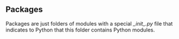 ## Packages

Packages are just folders of modules with a special *\__init\__.py* file that indicates to Python that this folder contains Python modules.

